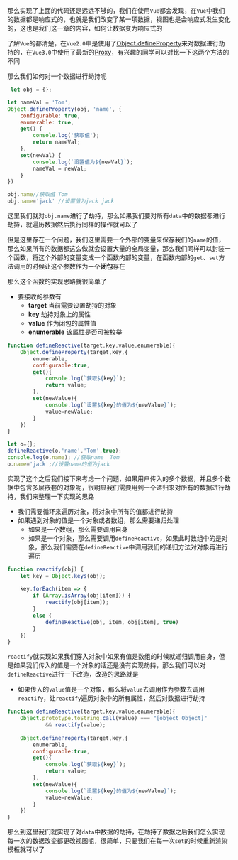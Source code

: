 那么实现了上面的代码还是远远不够的，我们在使用`Vue`都会发现，在`Vue`中我们的数据都是响应式的，也就是我们改变了某一项数据，视图也是会响应式发生变化的，这也是我们这一章的内容，如何让数据变为响应式的

了解`Vue`的都清楚，在`Vue2.0`中是使用了[Object.defineProperty](https://developer.mozilla.org/zh-CN/docs/Web/JavaScript/Reference/Global_Objects/Object/defineProperty)来对数据进行劫持的，在`Vue3.0`中使用了最新的[Proxy](https://developer.mozilla.org/zh-CN/docs/Web/JavaScript/Reference/Global_Objects/Proxy)，有兴趣的同学可以对比一下这两个方法的不同

那么我们如何对一个数据进行劫持呢

```javascript
 let obj = {};

let nameVal = 'Tom';
Object.defineProperty(obj, 'name', {
	configurable: true,
	enumerable: true,
	get() {
		console.log('获取值');
		return nameVal;
	},
	set(newVal) {
		console.log(`设置值为${newVal}`);
		nameVal = newVal;
	}
})

obj.name//获取值 Tom
obj.name='jack' //设置值为jack jack
```

这里我们就对`obj.name`进行了劫持，那么如果我们要对所有`data`中的数据都进行劫持，就遍历数据然后执行同样的操作就可以了

但是这里存在一个问题，我们这里需要一个外部的变量来保存我们的`name`的值，那么如果所有的数据都这么做就会设置大量的全局变量，那么我们同样可以封装一个函数，将这个外部的变量变成一个函数内部的变量，在函数内部的`get`、`set`方法调用的时候让这个参数作为一个**闭包**存在

那么这个函数的实现思路就很简单了

* 要接收的参数有
  * **target** 当前需要设置劫持的对象
  * **key** 劫持对象上的属性
  * **value** 作为闭包的属性值
  * **enumerable** 该属性是否可被枚举

```javascript
function defineReactive(target,key,value,enumerable){
	Object.defineProperty(target,key,{
		enumerable,
		configurable:true,
		get(){
			console.log(`获取${key}`);
			return value;
		},
		set(newValue){
			console.log(`设置${key}的值为${newValue}`);
			value=newValue;
		}
	})
}

let o={};
defineReactive(o,'name','Tom',true);
console.log(o.name); //获取name  Tom
o.name='jack';//设置name的值为jack
```

实现了这个之后我们接下来考虑一个问题，如果用户传入的多个数据，并且多个数据中包含多层嵌套的对象呢，很明显我们需要用到一个递归来对所有的数据进行劫持，我们来整理一下实现的思路

* 我们需要循环来遍历对象，将对象中所有的值都进行劫持
* 如果遇到对象的值是一个对象或者数组，那么需要递归处理
  * 如果是一个数组，那么需要调用自身
  * 如果是一个对象，那么需要调用`defineReactive`，如果此时数组中的是对象，那么我们需要在`defineReactive`中调用我们的递归方法对对象再进行遍历

```javascript
function reactify(obj) {
	let key = Object.keys(obj);
    
	key.forEach(item => {
		if (Array.isArray(obj[item])) {
			reactify(obj[item]);
		}
		else {
			defineReactive(obj, item, obj[item], true)
		}
	})
}
```

`reactify`就实现如果我们穿入对象中如果有值是数组的时候就递归调用自身，但是如果我们传入的值是一个对象的话还是没有实现劫持，那么我们可以对`defineReactive`进行一下改造，改造的思路就是

* 如果传入的`value`值是一个对象，那么将`value`去调用作为参数去调用`reactify`，让`reactify`遍历对象中的所有属性，然后对数据进行劫持

```javascript
function defineReactive(target,key,value,enumerable){
    Object.prototype.toString.call(value) === "[object Object]"
            && reactify(value);
    
	Object.defineProperty(target,key,{
		enumerable,
		configurable:true,
		get(){
			console.log(`获取${key}`);
			return value;
		},
		set(newValue){
			console.log(`设置${key}的值为${newValue}`);
			value=newValue;
		}
	})
}
```

那么到这里我们就实现了对`data`中数据的劫持，在劫持了数据之后我们怎么实现每一次的数据改变都更改视图呢，很简单，只要我们在每一次`set`的时候重新渲染模板就可以了